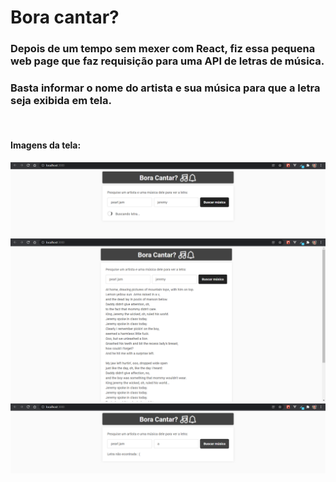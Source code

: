 # Bora cantar?

### Depois de um tempo sem mexer com React, fiz essa pequena web page que faz requisição para uma API de letras de música.
### Basta informar o nome do artista e sua música para que a letra seja exibida em tela.
<br />

#### Imagens da tela:

<img src="./src/assets/images/loading-lyrics.png" />
<img src="./src/assets/images/lyrics-found.png" />
<img src="./src/assets/images/lyrics-not-found.png" />